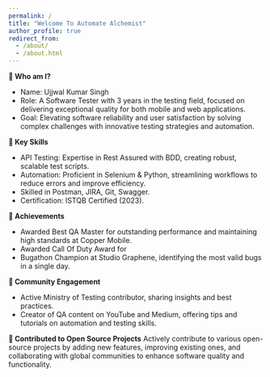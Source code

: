 ```yaml
---
permalink: /
title: "Welcome To Automate Alchemist"
author_profile: true
redirect_from: 
  - /about/
  - /about.html
---
```


<b>
👋 Who am I?</b>

* Name: Ujjwal Kumar Singh
* Role: A Software Tester with 3 years in the testing field, focused on delivering exceptional quality for both mobile and web applications.
* Goal: Elevating software reliability and user satisfaction by solving complex challenges with innovative testing strategies and automation.

<b>
🔧 Key Skills </b>

* API Testing: Expertise in Rest Assured with BDD, creating robust, scalable test scripts.
* Automation: Proficient in Selenium & Python, streamlining workflows to reduce errors and improve efficiency.
* Skilled in Postman, JIRA, Git, Swagger.
* Certification: ISTQB Certified (2023).

<b>🏅 Achievements </b>

* Awarded Best QA Master for outstanding performance and maintaining high standards at Copper Mobile.
* Awarded Call Of Duty Award for 
* Bugathon Champion at Studio Graphene, identifying the most valid bugs in a single day.

<b>📢 Community Engagement</b>

* Active Ministry of Testing contributor, sharing insights and best practices.
* Creator of QA content on YouTube and Medium, offering tips and tutorials on automation and testing skills.

<b>🚀 Contributed to Open Source Projects</b>
Actively contribute to various open-source projects by adding new features, improving existing ones, and collaborating with global communities to enhance software quality and functionality.
